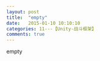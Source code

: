```yaml
---
layout: post
title:  "empty"
date:   2015-01-10 10:10:10
categories: 11---【Unity-战斗框架】
comments: true
---
```

empty
